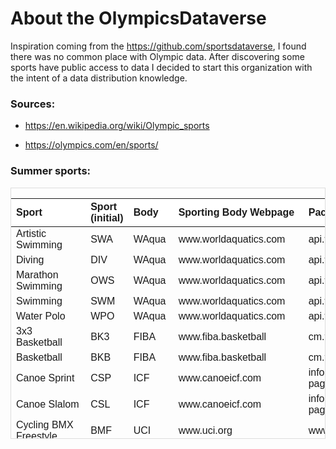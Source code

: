 
<!-- README.md is generated from README.Rmd. Please edit that file -->

# About the OlympicsDataverse

<!-- badges: start -->
<!-- badges: end -->

Inspiration coming from the <https://github.com/sportsdataverse>, I
found there was no common place with Olympic data. After discovering
some sports have public access to data I decided to start this
organization with the intent of a data distribution knowledge.

### Sources:

- <https://en.wikipedia.org/wiki/Olympic_sports>

- <https://olympics.com/en/sports/>

### Summer sports:

<div style="border: 1px solid #ddd; padding: 0px; overflow-y: scroll; height:400px; ">

<table class=" lightable-paper" style="font-family: &quot;Arial Narrow&quot;, arial, helvetica, sans-serif; margin-left: auto; margin-right: auto;">
<thead>
<tr>
<th style="text-align:left;position: sticky; top:0; background-color: #FFFFFF;">
Sport
</th>
<th style="text-align:left;position: sticky; top:0; background-color: #FFFFFF;">
Sport (initial)
</th>
<th style="text-align:left;position: sticky; top:0; background-color: #FFFFFF;">
Body
</th>
<th style="text-align:left;position: sticky; top:0; background-color: #FFFFFF;">
Sporting Body Webpage
</th>
<th style="text-align:left;position: sticky; top:0; background-color: #FFFFFF;">
Packages or API
</th>
</tr>
</thead>
<tbody>
<tr>
<td style="text-align:left;">
Artistic Swimming
</td>
<td style="text-align:left;">
SWA
</td>
<td style="text-align:left;">
WAqua
</td>
<td style="text-align:left;">
www.worldaquatics.com
</td>
<td style="text-align:left;">
api.worldaquatics.com/fina/competitions/3085/events
</td>
</tr>
<tr>
<td style="text-align:left;">
Diving
</td>
<td style="text-align:left;">
DIV
</td>
<td style="text-align:left;">
WAqua
</td>
<td style="text-align:left;">
www.worldaquatics.com
</td>
<td style="text-align:left;">
api.worldaquatics.com/fina/competitions/3085/events
</td>
</tr>
<tr>
<td style="text-align:left;">
Marathon Swimming
</td>
<td style="text-align:left;">
OWS
</td>
<td style="text-align:left;">
WAqua
</td>
<td style="text-align:left;">
www.worldaquatics.com
</td>
<td style="text-align:left;">
api.worldaquatics.com/fina/competitions/3085/events
</td>
</tr>
<tr>
<td style="text-align:left;">
Swimming
</td>
<td style="text-align:left;">
SWM
</td>
<td style="text-align:left;">
WAqua
</td>
<td style="text-align:left;">
www.worldaquatics.com
</td>
<td style="text-align:left;">
api.worldaquatics.com/fina/competitions/3085/events
</td>
</tr>
<tr>
<td style="text-align:left;">
Water Polo
</td>
<td style="text-align:left;">
WPO
</td>
<td style="text-align:left;">
WAqua
</td>
<td style="text-align:left;">
www.worldaquatics.com
</td>
<td style="text-align:left;">
api.worldaquatics.com/fina/competitions/3085/events
</td>
</tr>
<tr>
<td style="text-align:left;">
3x3 Basketball
</td>
<td style="text-align:left;">
BK3
</td>
<td style="text-align:left;">
FIBA
</td>
<td style="text-align:left;">
www.fiba.basketball
</td>
<td style="text-align:left;">
cm.fibaorganizer.com/static/docs/api/
</td>
</tr>
<tr>
<td style="text-align:left;">
Basketball
</td>
<td style="text-align:left;">
BKB
</td>
<td style="text-align:left;">
FIBA
</td>
<td style="text-align:left;">
www.fiba.basketball
</td>
<td style="text-align:left;">
cm.fibaorganizer.com/static/docs/api/
</td>
</tr>
<tr>
<td style="text-align:left;">
Canoe Sprint
</td>
<td style="text-align:left;">
CSP
</td>
<td style="text-align:left;">
ICF
</td>
<td style="text-align:left;">
www.canoeicf.com
</td>
<td style="text-align:left;">
infoicf.msl.es/webICF/searcherOneSport?page=ZZS100R\_@@@@@@@@@@@@@@@@@@@@@ENG
</td>
</tr>
<tr>
<td style="text-align:left;">
Canoe Slalom
</td>
<td style="text-align:left;">
CSL
</td>
<td style="text-align:left;">
ICF
</td>
<td style="text-align:left;">
www.canoeicf.com
</td>
<td style="text-align:left;">
infoicf.msl.es/webICF/searcherOneSport?page=ZZS100R\_@@@@@@@@@@@@@@@@@@@@@ENG
</td>
</tr>
<tr>
<td style="text-align:left;">
Cycling BMX Freestyle
</td>
<td style="text-align:left;">
BMF
</td>
<td style="text-align:left;">
UCI
</td>
<td style="text-align:left;">
www.uci.org
</td>
<td style="text-align:left;">
www.uci.org/api/calendar/upcoming
</td>
</tr>
<tr>
<td style="text-align:left;">
Cycling BMX Racing
</td>
<td style="text-align:left;">
BMX
</td>
<td style="text-align:left;">
UCI
</td>
<td style="text-align:left;">
www.uci.org
</td>
<td style="text-align:left;">
www.uci.org/api/calendar/upcoming
</td>
</tr>
<tr>
<td style="text-align:left;">
Cycling Mountain Bike
</td>
<td style="text-align:left;">
MTB
</td>
<td style="text-align:left;">
UCI
</td>
<td style="text-align:left;">
www.uci.org
</td>
<td style="text-align:left;">
www.uci.org/api/calendar/upcoming
</td>
</tr>
<tr>
<td style="text-align:left;">
Cycling Road
</td>
<td style="text-align:left;">
CRD
</td>
<td style="text-align:left;">
UCI
</td>
<td style="text-align:left;">
www.uci.org
</td>
<td style="text-align:left;">
www.uci.org/api/calendar/upcoming
</td>
</tr>
<tr>
<td style="text-align:left;">
Cycling Track
</td>
<td style="text-align:left;">
CTR
</td>
<td style="text-align:left;">
UCI
</td>
<td style="text-align:left;">
www.uci.org
</td>
<td style="text-align:left;">
www.uci.org/api/calendar/upcoming
</td>
</tr>
<tr>
<td style="text-align:left;">
Artistic Gymnastics
</td>
<td style="text-align:left;">
GAR
</td>
<td style="text-align:left;">
FIG
</td>
<td style="text-align:left;">
www.gymnastics.sport
</td>
<td style="text-align:left;">
www.gymnastics.sport/api/
</td>
</tr>
<tr>
<td style="text-align:left;">
Rhythmic Gymnastics
</td>
<td style="text-align:left;">
GRY
</td>
<td style="text-align:left;">
FIG
</td>
<td style="text-align:left;">
www.gymnastics.sport
</td>
<td style="text-align:left;">
www.gymnastics.sport/api/
</td>
</tr>
<tr>
<td style="text-align:left;">
Trampoline Gymnastics
</td>
<td style="text-align:left;">
GTR
</td>
<td style="text-align:left;">
FIG
</td>
<td style="text-align:left;">
www.gymnastics.sport
</td>
<td style="text-align:left;">
www.gymnastics.sport/api/
</td>
</tr>
<tr>
<td style="text-align:left;">
Volleyball - Beach
</td>
<td style="text-align:left;">
VBV
</td>
<td style="text-align:left;">
FIVB
</td>
<td style="text-align:left;">
www.fivb.com
</td>
<td style="text-align:left;">
www.fivb.org/VisSDK/VisWebService/#Introduction.html
</td>
</tr>
<tr>
<td style="text-align:left;">
Volleyball - Indoor
</td>
<td style="text-align:left;">
VVO
</td>
<td style="text-align:left;">
FIVB
</td>
<td style="text-align:left;">
www.fivb.com
</td>
<td style="text-align:left;">
www.fivb.org/VisSDK/VisWebService/#Introduction.html
</td>
</tr>
<tr>
<td style="text-align:left;">
Equestrian - Dressage
</td>
<td style="text-align:left;">
EDR
</td>
<td style="text-align:left;">
FEI
</td>
<td style="text-align:left;">
www.fei.org
</td>
<td style="text-align:left;">
inside.fei.org/fei/your-role/it-services/it-platforms/fei-database
</td>
</tr>
<tr>
<td style="text-align:left;">
Equestrian - Eventing
</td>
<td style="text-align:left;">
EVE
</td>
<td style="text-align:left;">
FEI
</td>
<td style="text-align:left;">
www.fei.org
</td>
<td style="text-align:left;">
inside.fei.org/fei/your-role/it-services/it-platforms/fei-database
</td>
</tr>
<tr>
<td style="text-align:left;">
Equestrian - Jumping
</td>
<td style="text-align:left;">
EJP
</td>
<td style="text-align:left;">
FEI
</td>
<td style="text-align:left;">
www.fei.org
</td>
<td style="text-align:left;">
inside.fei.org/fei/your-role/it-services/it-platforms/fei-database
</td>
</tr>
<tr>
<td style="text-align:left;">
Wrestling - Freestyle
</td>
<td style="text-align:left;">
WRE
</td>
<td style="text-align:left;">
UWW
</td>
<td style="text-align:left;">
uww.org
</td>
<td style="text-align:left;">
github.com/unitedworldwrestling
</td>
</tr>
<tr>
<td style="text-align:left;">
Wrestling - Greco-Roman
</td>
<td style="text-align:left;">
WGR
</td>
<td style="text-align:left;">
UWW
</td>
<td style="text-align:left;">
uww.org
</td>
<td style="text-align:left;">
github.com/unitedworldwrestling
</td>
</tr>
<tr>
<td style="text-align:left;">
Archery
</td>
<td style="text-align:left;">
ARC
</td>
<td style="text-align:left;">
WArch
</td>
<td style="text-align:left;">
www.worldarchery.sport
</td>
<td style="text-align:left;">
www.worldarchery.sport/api
</td>
</tr>
<tr>
<td style="text-align:left;">
Athletics
</td>
<td style="text-align:left;">
ATH
</td>
<td style="text-align:left;">
WAthle
</td>
<td style="text-align:left;">
worldathletics.org
</td>
<td style="text-align:left;">
None found
</td>
</tr>
<tr>
<td style="text-align:left;">
Badminton
</td>
<td style="text-align:left;">
BDM
</td>
<td style="text-align:left;">
BWF
</td>
<td style="text-align:left;">
bwfbadminton.com
</td>
<td style="text-align:left;">
extranet-lv.bwfbadminton.com/api
</td>
</tr>
<tr>
<td style="text-align:left;">
Boxing
</td>
<td style="text-align:left;">
BOX
</td>
<td style="text-align:left;">
AIBA
</td>
<td style="text-align:left;">
www.iba.sport
</td>
<td style="text-align:left;">
None found
</td>
</tr>
<tr>
<td style="text-align:left;">
Breaking
</td>
<td style="text-align:left;">
BKG
</td>
<td style="text-align:left;">
WDSF
</td>
<td style="text-align:left;">
www.worlddancesport.org
</td>
<td style="text-align:left;">
services.worlddancesport.org/api/1
</td>
</tr>
<tr>
<td style="text-align:left;">
Fencing
</td>
<td style="text-align:left;">
FEN
</td>
<td style="text-align:left;">
FIE
</td>
<td style="text-align:left;">
fie.org
</td>
<td style="text-align:left;">
None found
</td>
</tr>
<tr>
<td style="text-align:left;">
Field hockey
</td>
<td style="text-align:left;">
HOC
</td>
<td style="text-align:left;">
FIH
</td>
<td style="text-align:left;">
www.fih.hockey
</td>
<td style="text-align:left;">
None found
</td>
</tr>
<tr>
<td style="text-align:left;">
Football
</td>
<td style="text-align:left;">
FBL
</td>
<td style="text-align:left;">
FIFA
</td>
<td style="text-align:left;">
www.fifa.com
</td>
<td style="text-align:left;">
futdb.app
</td>
</tr>
<tr>
<td style="text-align:left;">
Golf
</td>
<td style="text-align:left;">
GLF
</td>
<td style="text-align:left;">
IGF
</td>
<td style="text-align:left;">
www.igfgolf.org
</td>
<td style="text-align:left;">
None found
</td>
</tr>
<tr>
<td style="text-align:left;">
Handball
</td>
<td style="text-align:left;">
HBL
</td>
<td style="text-align:left;">
IHF
</td>
<td style="text-align:left;">
www.ihf.info
</td>
<td style="text-align:left;">
None found
</td>
</tr>
<tr>
<td style="text-align:left;">
Judo
</td>
<td style="text-align:left;">
JUD
</td>
<td style="text-align:left;">
IJF
</td>
<td style="text-align:left;">
www.ijf.org
</td>
<td style="text-align:left;">
judobase.ijf.org/
</td>
</tr>
<tr>
<td style="text-align:left;">
Modern Pentathlon
</td>
<td style="text-align:left;">
MPN
</td>
<td style="text-align:left;">
UIPM
</td>
<td style="text-align:left;">
www.uipmworld.org
</td>
<td style="text-align:left;">
None found
</td>
</tr>
<tr>
<td style="text-align:left;">
Rowing
</td>
<td style="text-align:left;">
ROW
</td>
<td style="text-align:left;">
WRow
</td>
<td style="text-align:left;">
worldrowing.com
</td>
<td style="text-align:left;">
None found
</td>
</tr>
<tr>
<td style="text-align:left;">
Rugby Sevens
</td>
<td style="text-align:left;">
RU7
</td>
<td style="text-align:left;">
WRug
</td>
<td style="text-align:left;">
www.world.rugby
</td>
<td style="text-align:left;">
github.com/pierre-lamarche/RugbyRanking
</td>
</tr>
<tr>
<td style="text-align:left;">
Sailing
</td>
<td style="text-align:left;">
SAL
</td>
<td style="text-align:left;">
WSail
</td>
<td style="text-align:left;">
www.sailing.org
</td>
<td style="text-align:left;">
None found
</td>
</tr>
<tr>
<td style="text-align:left;">
Shooting
</td>
<td style="text-align:left;">
SHO
</td>
<td style="text-align:left;">
ISSF
</td>
<td style="text-align:left;">
www.issf-sports.org
</td>
<td style="text-align:left;">
None found
</td>
</tr>
<tr>
<td style="text-align:left;">
Skateboarding
</td>
<td style="text-align:left;">
SKB
</td>
<td style="text-align:left;">
WSkate
</td>
<td style="text-align:left;">
www.worldskate.org
</td>
<td style="text-align:left;">
None found
</td>
</tr>
<tr>
<td style="text-align:left;">
Sport Climbing
</td>
<td style="text-align:left;">
CLB
</td>
<td style="text-align:left;">
IFSC
</td>
<td style="text-align:left;">
www.ifsc-climbing.org
</td>
<td style="text-align:left;">
None found
</td>
</tr>
<tr>
<td style="text-align:left;">
Surfing
</td>
<td style="text-align:left;">
SRF
</td>
<td style="text-align:left;">
ISA
</td>
<td style="text-align:left;">
www.isasurf.org
</td>
<td style="text-align:left;">
None found
</td>
</tr>
<tr>
<td style="text-align:left;">
Table Tennis
</td>
<td style="text-align:left;">
TTE
</td>
<td style="text-align:left;">
ITTF
</td>
<td style="text-align:left;">
www.ittf.com
</td>
<td style="text-align:left;">
None found
</td>
</tr>
<tr>
<td style="text-align:left;">
Taekwondo
</td>
<td style="text-align:left;">
TKW
</td>
<td style="text-align:left;">
WT
</td>
<td style="text-align:left;">
www.worldtaekwondo.org
</td>
<td style="text-align:left;">
None found
</td>
</tr>
<tr>
<td style="text-align:left;">
Tennis
</td>
<td style="text-align:left;">
TEN
</td>
<td style="text-align:left;">
ITF
</td>
<td style="text-align:left;">
www.itftennis.com/en
</td>
<td style="text-align:left;">
www.itftennis.com/tennis/api
</td>
</tr>
<tr>
<td style="text-align:left;">
Triathlon
</td>
<td style="text-align:left;">
TRI
</td>
<td style="text-align:left;">
ITU
</td>
<td style="text-align:left;">
www.triathlon.org
</td>
<td style="text-align:left;">
github.com/tyler-widdison/rTriathlon
</td>
</tr>
<tr>
<td style="text-align:left;">
Trampoline
</td>
<td style="text-align:left;">
GTR
</td>
<td style="text-align:left;">
FIG
</td>
<td style="text-align:left;">
www.gymnastics.sport/site/
</td>
<td style="text-align:left;">
None found
</td>
</tr>
<tr>
<td style="text-align:left;">
Weightlifting
</td>
<td style="text-align:left;">
WLF
</td>
<td style="text-align:left;">
IWF
</td>
<td style="text-align:left;">
iwf.sport
</td>
<td style="text-align:left;">
None found
</td>
</tr>
</tbody>
</table>

</div>
